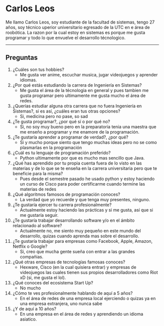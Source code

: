 # Carlos Leos #

Me llamo Carlos Leos, soy estudiante de la facultad de sistemas, tengo 27 años, soy técnico uperior universitario egresado de la UTC en e área de roobótica. La razon por la cual estoy en sistemas es porque me gusta programar y todo lo que envuelve el desarrollo técnologico.

---

## Preguntas ##

1. ¿Cuáles son tus hobbies?
    * Me gusta ver anime, escuchar musica, jugar videojuegos y aprender idiomas.
2. ¿Por qué estás estudiando la carrera de Ingeniería en Sistemas?
    * Me gusta el área de la técnologia en general y pues tambien me gusta programar pero ultimamente me gusta mucho el área de redes.
3. ¿Querías estudiar alguna otra carrera que no fuera Ingeniería en Sistemas?, si es así, ¿cuáles eran tus otras opciones?
    * Si, medicina pero no pase, so sad
4. ¿Te gusta programar?, ¿por qué sí o por qué no?
    * Si, no soy muy bueno pero en la preparatoria tenia una maestra que me enseño a programar y me enamore de la programación.
5. ¿Te gustaría aprender a programar de verdad?, ¿por qué?
    * Si y mucho porque siento que tengo muchas ideas pero no se como plasmarlas en la programación
6. ¿Cuál es tu lenguaje de programación preferido?
    * Python ultimamente por que es mucho mas sencillo que Java.
7. ¿Qué has aprendido por tu propia cuenta fuera de lo visto en las materias y de lo que se te enseña en la carrera universitaria pero que te beneficie para la misma?
    * Pues desde el semestre pasado he usado python y estoy haciendo un curso de Cisco para poder certificarme cuando termine las materias de redes
8. ¿Qué algoritmos famosos de programación conoces?
    * La verdad que yo recuerde y que tenga muy presentes, ninguno.
9. ¿Te gustaría ejercer tu carrera profesionalmente?
    * Actualmente estoy haciendo las prácticas y si me gusta, así que si me gustaría seguir.
10. ¿Te gustaría trabajar desarrollando software y/o en el ámbito relacionado al software?
    * Actualmente no, me siento muy pequeño en este mundo del desarrollo, quizas cuando aprenda mas sobre el desarrollo.
11. ¿Te gustaría trabajar para empresas como Facebook, Apple, Amazon, Netflix o Google?
    * Si, creo que mucha gente sueña con entrar a las grandes compañias.
12. ¿Qué otras empresas de tecnologías famosas conoces?
    * Hexware, Cisco (en la cual quisiera entrar) y empresas de videojuegos las cuales tienen sus propios desarrolladores como Riot xD (si, me gusta el lol).
13. ¿Qué conoces del ecosistema Start Up?
    * No mucho
14. ¿Cómo te ves profesionalmente hablando de aquí a 5 años?
    * En el área de redes de una empresa local ejerciendo o quizas ya en una empresa extranjera, uno nunca sabe
15. ¿Y de aquí a 10 años?
    * En una empresa en el área de redes y aprendiendo un idioma asiatico.